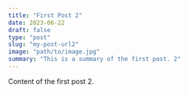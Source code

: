 ```yaml
---
title: "First Post 2"
date: 2023-06-22
draft: false
type: "post"
slug: "my-post-url2"
image: "path/to/image.jpg"
summary: "This is a summary of the first post. 2"
---
```


Content of the first post 2.
